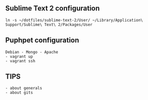 ## Sublime Text 2 configuration

    ln -s ~/dotfiles/sublime-text-2/User/ ~/Library/Application\ Support/Sublime\ Text\ 2/Packages/User

## Puphpet configuration

    Debian - Mongo - Apache
    - vagrant up
    - vagrant ssh

## TIPS

    - about generals
    - about gits